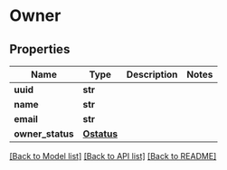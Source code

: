 # Owner

## Properties
Name | Type | Description | Notes
------------ | ------------- | ------------- | -------------
**uuid** | **str** |  | 
**name** | **str** |  | 
**email** | **str** |  | 
**owner_status** | [**Ostatus**](Ostatus.md) |  | 

[[Back to Model list]](../README.md#documentation-for-models) [[Back to API list]](../README.md#documentation-for-api-endpoints) [[Back to README]](../README.md)


